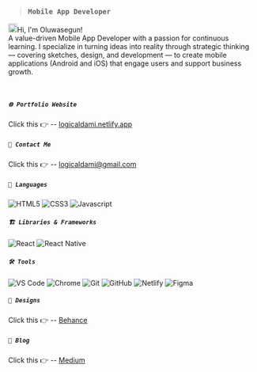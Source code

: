 >### `Mobile App Developer`
<img src="https://media.giphy.com/media/hvRJCLFzcasrR4ia7z/giphy.gif" width="18px" height="18px"/>Hi, I'm Oluwasegun! <br>
A value-driven Mobile App Developer with a passion for continuous learning. I specialize in turning ideas into reality through strategic thinking — covering sketches, design, and development — to create mobile applications (Android and iOS) that engage users and support business growth.

&nbsp;

##### `🌐 Portfolio Website`
Click this 👉 -- [logicaldami.netlify.app](https://logicaldami.netlify.app)

##### `📩 Contact Me`
  Click this 👉 -- <a href="mailto: logicaldami@gmail.com"> 
    logicaldami@gmail.com
  </a>

##### `💬 Languages`
![HTML5](https://img.shields.io/badge/-HTML5-black?style=flat-square&logo=html5)
![CSS3](https://img.shields.io/badge/-CSS3-black?style=flat-square&logo=css3)
![Javascript](https://img.shields.io/badge/-JavaScript-black?style=flat-square&logo=javascript)

##### `🏗️ Libraries & Frameworks`
![React](https://img.shields.io/badge/-React-black?style=flat-square&logo=react)
![React Native](https://img.shields.io/badge/-ReactNative-black?style=flat-square&logo=react)

##### `🛠️ Tools`
![VS Code](https://img.shields.io/badge/-VSCode-black?style=flat-square&logo=visualstudio)
![Chrome](https://img.shields.io/badge/-ChromeDevTools-black?style=flat-square&logo=googlechrome)
![Git](https://img.shields.io/badge/-Git-black?style=flat-square&logo=git)
![GitHub](https://img.shields.io/badge/-GitHub-black?style=flat-square&logo=github)
![Netlify](https://img.shields.io/badge/-Netlify-black?style=flat-square&logo=netlify)
![Figma](https://img.shields.io/badge/-Figma-black?style=flat-square&logo=figma)

##### `🎨 Designs`
Click this 👉 -- [Behance](https://behance.net/logicaldami)

##### `📝 Blog`
Click this 👉 -- [Medium](https://medium.com/@logicaldami)
